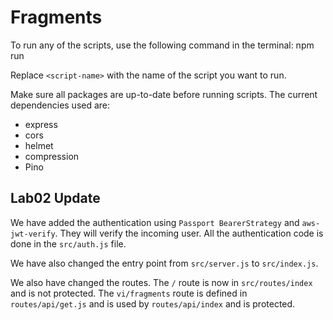 # Fragments

To run any of the scripts, use the following command in the terminal: npm run <script-name>

Replace `<script-name>` with the name of the script you want to run.

Make sure all packages are up-to-date before running scripts. The current dependencies used are:

- express
- cors
- helmet
- compression
- Pino 
## Lab02 Update

We have added the authentication using `Passport BearerStrategy` and `aws-jwt-verify`. They will verify the incoming user. All the authentication code is done in the `src/auth.js` file.

We have also changed the entry point from `src/server.js` to `src/index.js`.

We also have changed the routes. The `/` route is now in `src/routes/index` and is not protected. The `vi/fragments` route is defined in `routes/api/get.js` and is used by `routes/api/index` and is protected.


